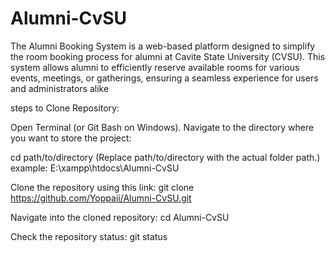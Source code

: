 # Alumni-CvSU
The Alumni Booking System is a web-based platform designed to simplify the room booking process for alumni at Cavite State University (CVSU). This system allows alumni to efficiently reserve available rooms for various events, meetings, or gatherings, ensuring a seamless experience for users and administrators alike

steps to Clone Repository:

Open Terminal (or Git Bash on Windows).
Navigate to the directory where you want to store the project:

cd path/to/directory
(Replace path/to/directory with the actual folder path.)
example: E:\xampp\htdocs\Alumni-CvSU

Clone the repository using this link:
git clone https://github.com/Yoppaii/Alumni-CvSU.git

Navigate into the cloned repository:
cd Alumni-CvSU

Check the repository status:
git status

